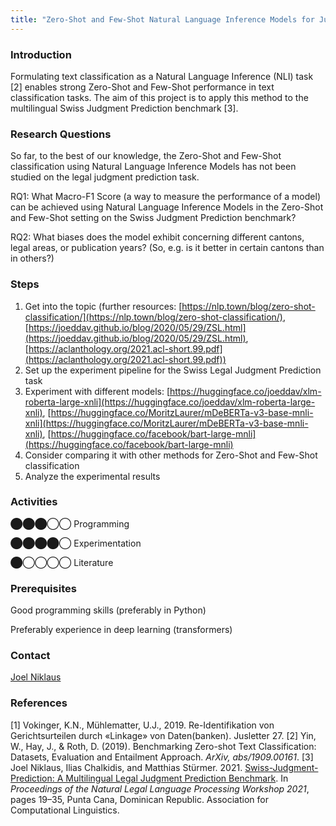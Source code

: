 ```yaml
---
title: "Zero-Shot and Few-Shot Natural Language Inference Models for Judgment Prediction"
---
```


### Introduction

Formulating text classification as a Natural Language Inference (NLI) task \[2\] enables strong Zero-Shot and Few-Shot performance in text classification tasks. The aim of this project is to apply this method to the multilingual Swiss Judgment Prediction benchmark \[3\].

### Research Questions

So far, to the best of our knowledge, the Zero-Shot and Few-Shot classification using Natural Language Inference Models has not been studied on the legal judgment prediction task.

RQ1: What Macro-F1 Score (a way to measure the performance of a model) can be achieved using Natural Language Inference Models in the Zero-Shot and Few-Shot setting on the Swiss Judgment Prediction benchmark?

RQ2: What biases does the model exhibit concerning different cantons, legal areas, or publication years? (So, e.g. is it better in certain cantons than in others?)

### Steps

1.  Get into the topic (further resources: [https://nlp.town/blog/zero-shot-classification/](https://nlp.town/blog/zero-shot-classification/), [https://joeddav.github.io/blog/2020/05/29/ZSL.html](https://joeddav.github.io/blog/2020/05/29/ZSL.html), [https://aclanthology.org/2021.acl-short.99.pdf](https://aclanthology.org/2021.acl-short.99.pdf))
2.  Set up the experiment pipeline for the Swiss Legal Judgment Prediction task
3.  Experiment with different models: [https://huggingface.co/joeddav/xlm-roberta-large-xnli](https://huggingface.co/joeddav/xlm-roberta-large-xnli), [https://huggingface.co/MoritzLaurer/mDeBERTa-v3-base-mnli-xnli](https://huggingface.co/MoritzLaurer/mDeBERTa-v3-base-mnli-xnli), [https://huggingface.co/facebook/bart-large-mnli](https://huggingface.co/facebook/bart-large-mnli)
4.  Consider comparing it with other methods for Zero-Shot and Few-Shot classification
5.  Analyze the experimental results

### Activities

⬤⬤⬤◯◯ Programming

⬤⬤⬤⬤◯ Experimentation

⬤◯◯◯◯ Literature

### Prerequisites

Good programming skills (preferably in Python)

Preferably experience in deep learning (transformers)

### Contact

[Joel Niklaus](https://www.digitale-nachhaltigkeit.unibe.ch/about_us/persons/niklaus_joel/index_eng.html)

### References

\[1\] Vokinger, K.N., Mühlematter, U.J., 2019. Re-Identifikation von Gerichtsurteilen durch «Linkage» von Daten(banken). Jusletter 27.
\[2\] Yin, W., Hay, J., & Roth, D. (2019). Benchmarking Zero-shot Text Classification: Datasets, Evaluation and Entailment Approach. _ArXiv, abs/1909.00161_.
\[3\] Joel Niklaus, Ilias Chalkidis, and Matthias Stürmer. 2021. [Swiss-Judgment-Prediction: A Multilingual Legal Judgment Prediction Benchmark](https://aclanthology.org/2021.nllp-1.3). In _Proceedings of the Natural Legal Language Processing Workshop 2021_, pages 19–35, Punta Cana, Dominican Republic. Association for Computational Linguistics.